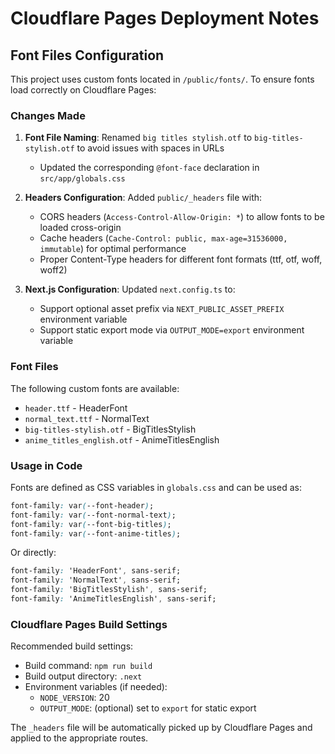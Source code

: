 # Cloudflare Pages Deployment Notes

## Font Files Configuration

This project uses custom fonts located in `/public/fonts/`. To ensure fonts load correctly on Cloudflare Pages:

### Changes Made

1. **Font File Naming**: Renamed `big titles stylish.otf` to `big-titles-stylish.otf` to avoid issues with spaces in URLs
   - Updated the corresponding `@font-face` declaration in `src/app/globals.css`

2. **Headers Configuration**: Added `public/_headers` file with:
   - CORS headers (`Access-Control-Allow-Origin: *`) to allow fonts to be loaded cross-origin
   - Cache headers (`Cache-Control: public, max-age=31536000, immutable`) for optimal performance
   - Proper Content-Type headers for different font formats (ttf, otf, woff, woff2)

3. **Next.js Configuration**: Updated `next.config.ts` to:
   - Support optional asset prefix via `NEXT_PUBLIC_ASSET_PREFIX` environment variable
   - Support static export mode via `OUTPUT_MODE=export` environment variable

### Font Files

The following custom fonts are available:
- `header.ttf` - HeaderFont
- `normal_text.ttf` - NormalText
- `big-titles-stylish.otf` - BigTitlesStylish
- `anime_titles_english.otf` - AnimeTitlesEnglish

### Usage in Code

Fonts are defined as CSS variables in `globals.css` and can be used as:
```css
font-family: var(--font-header);
font-family: var(--font-normal-text);
font-family: var(--font-big-titles);
font-family: var(--font-anime-titles);
```

Or directly:
```css
font-family: 'HeaderFont', sans-serif;
font-family: 'NormalText', sans-serif;
font-family: 'BigTitlesStylish', sans-serif;
font-family: 'AnimeTitlesEnglish', sans-serif;
```

### Cloudflare Pages Build Settings

Recommended build settings:
- Build command: `npm run build`
- Build output directory: `.next`
- Environment variables (if needed):
  - `NODE_VERSION`: 20
  - `OUTPUT_MODE`: (optional) set to `export` for static export

The `_headers` file will be automatically picked up by Cloudflare Pages and applied to the appropriate routes.
